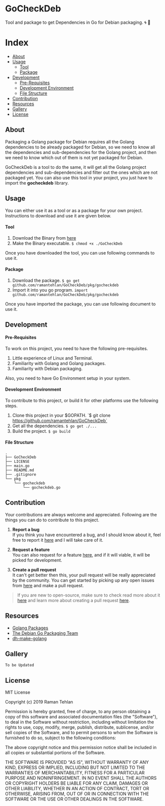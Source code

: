 # GoCheckDeb

Tool and package to get Dependencies in Go for Debian packaging. :cyclone: :page_with_curl:

# Index

- [About](#about)
- [Usage](#usage)
	- [Tool](#tool)
	- [Package](#package)
- [Development](#development)
	- [Pre-Requisites](#pre-requisites)
	- [Development Environment](#development-environment)
	- [File Structure](#file-structure)
- [Contribution](#contribution)
- [Resources](#resources)
- [Gallery](#gallery)
- [License](#license)

## About

Packaging a Golang package for Debian requires all the Golang dependencies to be
already packaged for Debian, so we need to know all the dependencies and
sub-dependencies for the Golang project, and then we need to know which out of
them is not yet packaged for Debian.

GoCheckDeb is a tool to do the same, it will get all the Golang project
dependencies and sub-dependencies and filter out the ones which are not packaged
yet. You can also use this tool in your project, you just have to import the
**gocheckdeb** library.

## Usage

You can either use it as a tool or as a package for your own project. Instructions to download and use it are given below.

#### Tool

1. Download the Binary from [here](https://github.com/ramantehlan/GoCheckDeb/raw/master/GoCheckDeb)
2. Make the Binary executable. `$ chmod +x ./GoCheckDeb`

Once you have downloaded the tool, you can use following commands to use it.

#### Package

1. Download the package. `$ go get github.com/ramantehlan/GoCheckDeb/pkg/gocheckdeb`
2. Import it into you go program. `import github.com/ramantehlan/GoCheckDeb/pkg/gocheckdeb`

Once you have imported the package, you can use following document to use it.  

## Development

#### Pre-Requisites

To work on this project, you need to have the following pre-requisites.

1. Little experience of Linux and Terminal.
2. Familiarity with Golang and Golang packages.
3. Familiarity with Debian packaging.

Also, you need to have Go Environment setup in your system.

#### Development Environment

To contribute to this project, or build it for other platforms use the following steps.

1. Clone this project in your $GOPATH. `$ git clone https://github.com/ramantehlan/GoCheckDeb`
2. Get all the dependencies. `$ go get ./...`
3. Build the project. `$ go build`

#### File Structure

```
.
├── GoCheckDeb
├── LICENSE
├── main.go
├── README.md
├── .gitignore
└── pkg
    └── gocheckdeb
        └── gocheckdeb.go
```

## Contribution

Your contributions are always welcome and appreciated. Following are the things you can do to contribute to this project.

1. **Report a bug** <br>
If you think you have encountered a bug, and I should know about it, feel free to report it [here](https://github.com/ramantehlan/GoCheckDeb/issues/new) and I will take care of it.

2. **Request a feature** <br>
You can also request for a feature [here](https://github.com/ramantehlan/GoCheckDeb/issues/new), and if it will viable, it will be picked for development.  

3. **Create a pull request** <br>
It can't get better then this, your pull request will be really appreciated by the community. You can get started by picking up any open issues from [here](https://github.com/ramantehlan/GoCheckDeb/issues) and make a pull request.

> If you are new to open-source, make sure to check read more about it [here](https://www.digitalocean.com/community/tutorial_series/an-introduction-to-open-source) and learn more about creating a pull request [here](https://www.digitalocean.com/community/tutorials/how-to-create-a-pull-request-on-github).

## Resources

- [Golang Packages](https://golang.org/pkg/)
- [The Debian Go Packaging Team](https://go-team.pages.debian.net/)
- [dh-make-golang](https://github.com/Debian/dh-make-golang)

## Gallery

`To be Updated`

## License

MIT License

Copyright (c) 2019 Raman Tehlan

Permission is hereby granted, free of charge, to any person obtaining a copy
of this software and associated documentation files (the "Software"), to deal
in the Software without restriction, including without limitation the rights
to use, copy, modify, merge, publish, distribute, sublicense, and/or sell
copies of the Software, and to permit persons to whom the Software is
furnished to do so, subject to the following conditions:

The above copyright notice and this permission notice shall be included in all
copies or substantial portions of the Software.

THE SOFTWARE IS PROVIDED "AS IS", WITHOUT WARRANTY OF ANY KIND, EXPRESS OR
IMPLIED, INCLUDING BUT NOT LIMITED TO THE WARRANTIES OF MERCHANTABILITY,
FITNESS FOR A PARTICULAR PURPOSE AND NONINFRINGEMENT. IN NO EVENT SHALL THE
AUTHORS OR COPYRIGHT HOLDERS BE LIABLE FOR ANY CLAIM, DAMAGES OR OTHER
LIABILITY, WHETHER IN AN ACTION OF CONTRACT, TORT OR OTHERWISE, ARISING FROM,
OUT OF OR IN CONNECTION WITH THE SOFTWARE OR THE USE OR OTHER DEALINGS IN THE
SOFTWARE.
